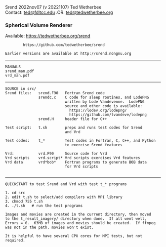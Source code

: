 Srend   2022nov07 (v 20221107)   Ted Wetherbee   
Contact: ted@fdltcc.edu  .OR.  ted@tedwetherbee.org
### Spherical Volume Renderer
Available:  https://tedwetherbee.org/srend 

            https://github.com/tedwetherbee/srend
```
Earlier versions are available at http://srend.nongnu.org  
```
**********************************************************************
```
MANUALS
srend_man.pdf
vrd_man.pdf
```

**********************************************************************
```
SOURCE in src/
Srend files:   srend.F90   Fortran Srend code
               srendc.c    C code for sleep routines, and LodePNG
                           written by Lode Vandevenne.  LodePNG  
                           source and other code is available:
                             https://lodev.org/lodepng/
                             https://github.com/lvandeve/lodepng
               srend.H     header file for C++
               
Test script:   t.sh        preps and runs test codes for Srend
                           and Vrd
                           
Test codes:    t_*         Test codes in Fortran, C, C++, and Python
                           to exercise Srend features
                          
Vrd:           vrd.F90     Source code for Vrd
Vrd scripts    vrd.script* Vrd scripts exercises Vrd features
Vrd data       vrd*bob*    Fortran programs to generate BOB data
                           for Vrd scripts
                           
```                 
**********************************************************************
```
QUICKSTART to test Srend and Vrd with test t_* programs

1. cd src
2. edit t.sh to select/add compilers with MPI library
3. chmod 755 t.sh
4. ./t.sh   # run the test programs

Images and movies are created in the current directory, then moved
to the t_result_imagery/ directory when done.  If all went well, 
Errors = 0.  63MB of images and movies should be created.  If ffmpeg
was not in the path, movies won't exist.

It is helpful to have several CPU cores for MPI tests, but not required.
```
